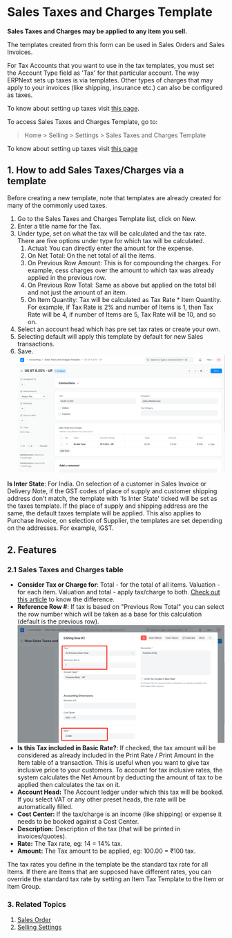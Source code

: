 
# Sales Taxes and Charges Template



**Sales Taxes and Charges may be applied to any item you sell.**


The templates created from this form can be used in Sales Orders and Sales Invoices.


For Tax Accounts that you want to use in the tax templates, you must set the Account Type field as 'Tax' for that particular account. The way ERPNext sets up taxes is via templates. Other types of charges that
may apply to your invoices (like shipping, insurance etc.) can also be configured as taxes.


To know about setting up taxes visit [this page](/docs/en/setting-up/setting-up-taxes).


To access Sales Taxes and Charges Template, go to:



> 
> Home > Selling > Settings > Sales Taxes and Charges Template
> 
> 
> 


To know about setting up taxes visit [this page](/docs/en/setting-up/setting-up-taxes)


## 1. How to add Sales Taxes/Charges via a template


Before creating a new template, note that templates are already created for many of the commonly used taxes.


1. Go to the Sales Taxes and Charges Template list, click on New.
2. Enter a title name for the Tax.
3. Under type, set on what the tax will be calculated and the tax rate. There are five options under type for which tax will be calculated.
	1. Actual: You can directly enter the amount for the expense.
	2. On Net Total: On the net total of all the items.
	3. On Previous Row Amount: This is for compounding the charges. For example, cess charges over the amount to which tax was already applied in the previous row.
	4. On Previous Row Total: Same as above but applied on the total bill and not just the amount of an item.
	5. On Item Quantity: Tax will be calculated as Tax Rate \* Item Quantity. For example, if Tax Rate is 2% and number of Items is 1, then Tax Rate will be 4, if number of Items are 5, Tax Rate will be 10, and so on.
4. Select an account head which has pre set tax rates or create your own.
5. Selecting default will apply this template by default for new Sales transactions.
6. Save.
![Sales taxes](/files/sales-taxes.png)


**Is Inter State**: For India. On selection of a customer in Sales Invoice or Delivery Note, if the GST codes of place of supply and customer shipping address don't match, the template with 'Is Inter State' ticked will be set as the taxes template. If the place of supply and shipping address are the same, the default taxes template will be applied. This also applies to Purchase Invoice, on selection of Supplier, the templates are set depending on the addresses. For example, IGST.


## 2. Features


### 2.1 Sales Taxes and Charges table


* **Consider Tax or Charge for**: Total - for the total of all items. Valuation - for each item. Valuation and total - apply tax/charge to both. [Check out this article](/docs/en/accounts/articles/what-is-the-differences-of-total-and-valuation-in-tax-and-charges) to know the difference.
* **Reference Row #**: If tax is based on "Previous Row Total" you can select the row number which will be taken as a base for this calculation (default is the previous row).
![Sales taxes table](/files/sales-taxes-table.png)
* **Is this Tax included in Basic Rate?**: If checked, the tax amount will be considered as already included in the Print Rate / Print Amount in the Item table of a transaction. This is useful when you want to give tax inclusive price to your customers. To account for tax inclusive rates, the system calculates the Net Amount by deducting the amount of tax to be applied then calculates the tax on it.
* **Account Head:** The Account ledger under which this tax will be booked. If you select VAT or any other preset heads, the rate will be automatically filled.
* **Cost Center:** If the tax/charge is an income (like shipping) or expense it needs to be booked against a Cost Center.
* **Description:** Description of the tax (that will be printed in invoices/quotes).
* **Rate:** The Tax rate, eg: 14 = 14% tax.
* **Amount:** The Tax amount to be applied, eg: 100.00 = ₹100 tax.


The tax rates you define in the template be the standard tax rate for all Items. If there are Items that are supposed have different rates, you can override the standard tax rate by setting an Item Tax Template to the Item or Item Group.


### 3. Related Topics


1. [Sales Order](/docs/en/selling/sales-order)
2. [Selling Settings](/docs/en/selling/selling-settings)




